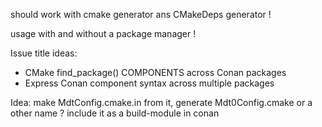
should work with cmake generator ans CMakeDeps generator !

usage with and without a package manager !


Issue title ideas:
- CMake find_package() COMPONENTS across Conan packages
- Express Conan component syntax across multiple packages


Idea:
make MdtConfig.cmake.in
from it, generate Mdt0Config.cmake or a other name ?
include it as a build-module in conan
